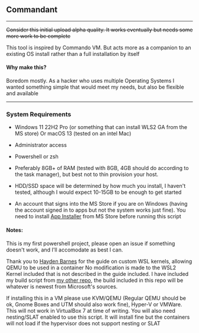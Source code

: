 ## Commandant



---

~~Consider this initial upload alpha quality. It works eventually but needs some more work to be complete~~

This tool is inspired by Commando VM. But acts more as a companion to an existing OS install rather than a full installation by itself

#### Why make this?

Boredom mostly. As a hacker who uses multiple Operating Systems I wanted something simple that would meet my needs, but also be flexible and available

---

### System Requirements

- Windows 11 22H2 Pro (or something that can install WLS2 GA from the MS store) Or macOS 13 (tested on an intel Mac)

- Administrator access

- Powershell or zsh

- Preferably 8GB+ of RAM (tested with 8GB, 4GB should do according to the task manager), but best not to thin provision your host.

- HDD/SSD space will be determined by how much you install, I haven't tested, although I would expect 10-15GB to be enough to get started

- An account that signs into the MS Store if you are on Windows (having the account signed in to apps but not the system works just fine). You need to install [App Installer](https://apps.microsoft.com/store/detail/app-installer/9NBLGGH4NNS1?hl=en-au&gl=au&rtc=1) from MS Store before running this script

#### Notes:

This is my first powershell project, please open an issue if something doesn't work, and I'll accomodate as best I can.

Thank you to [Hayden Barnes](https://boxofcables.dev) for the guide on custom WSL kernels, allowing QEMU to be used in a container
No modification is made to the WSL2 Kernel included that is not described in the guide included. I have included my build script from [my other repo](https://github.com/Deminarcis/WSL2-Kernel-KVM), the build included in this repo will be whatever is newest from Microsoft's sources.

If installing this in a VM please use KVM/QEMU (Regular QEMU should be ok, Gnome Boxes and UTM should also work fine), Hyper-V or VMWare. This will not work in VirtualBox 7 at time of writing. You will also need nesting/SLAT enabled to use this script.
It will install fine but the containers will not load if the hypervisor does not support nesting or SLAT